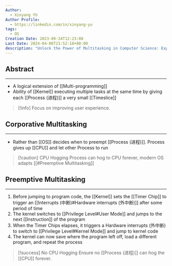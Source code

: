 ```yaml
---
Author:
  - Xinyang YU
Author Profile:
  - https://linkedin.com/in/xinyang-yu
tags:
  - OS
Creation Date: 2023-09-24T12:23:00
Last Date: 2024-04-06T21:52:18+08:00
description: "Unlock the Power of Multitasking in Computer Science: Explore the intricacies of Corporative and Preemptive Multitasking, extending the capabilities of traditional multi-programming."
---
```

## Abstract
---
- A logical extension of [[Multi-programming]]
- Ability of [[Kernel]] executing multiple tasks at the same time by giving each [[Process (进程)]] a very small [[Timeslice]]


>[!info]
> Focus on improving user experience.


## Corporative Multitasking
---
- Rather than [[OS]] decides when to preempt [[Process (进程)]]. Process gives up [[CPU]] and let other Process to run

>[!caution] CPU Hogging
>Process can hog to CPU forever, modern OS adapts [[#Preemptive Multitasking]]

## Preemptive Multitasking
---
1. Before jumping to program code, the [[Kernel]] sets the [[Timer Chip]] to trigger an [[Interrupts (中断)#Hardware interrupts (外中断)]] after some period of time
2. The kernel switches to [[Privilege Level#User Mode]] and jumps to the next [[Instruction]] of the program
3. When the Timer Chips elapses, it triggers a Hardware interrupts (外中断) to switch to [[Privilege Level#Kernel Mode]] and jump to kernel code
4. The kernel can now save where the program left off, load a different program, and repeat the process

>[!success] No CPU Hogging
> Ensure no [[Process (进程)]] can hog the [[CPU]] forever.
